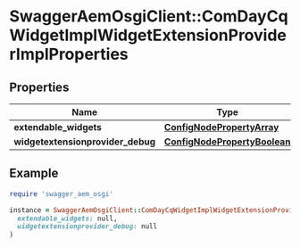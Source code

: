 # SwaggerAemOsgiClient::ComDayCqWidgetImplWidgetExtensionProviderImplProperties

## Properties

| Name | Type | Description | Notes |
| ---- | ---- | ----------- | ----- |
| **extendable_widgets** | [**ConfigNodePropertyArray**](ConfigNodePropertyArray.md) |  | [optional] |
| **widgetextensionprovider_debug** | [**ConfigNodePropertyBoolean**](ConfigNodePropertyBoolean.md) |  | [optional] |

## Example

```ruby
require 'swagger_aem_osgi'

instance = SwaggerAemOsgiClient::ComDayCqWidgetImplWidgetExtensionProviderImplProperties.new(
  extendable_widgets: null,
  widgetextensionprovider_debug: null
)
```

